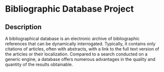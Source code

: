 # Bibliographic Database Project
## Description
A bibliographical database is an electronic archive of bibliographic references that can
 be dynamically interrogated. Typically, it contains only citations of articles, often with
 abstracts, with a link to the full text version of the articles or their localization. Compared
 to a search conducted on a generic engine, a database offers numerous advantages in
 the quality and quantity of the results obtainable.
